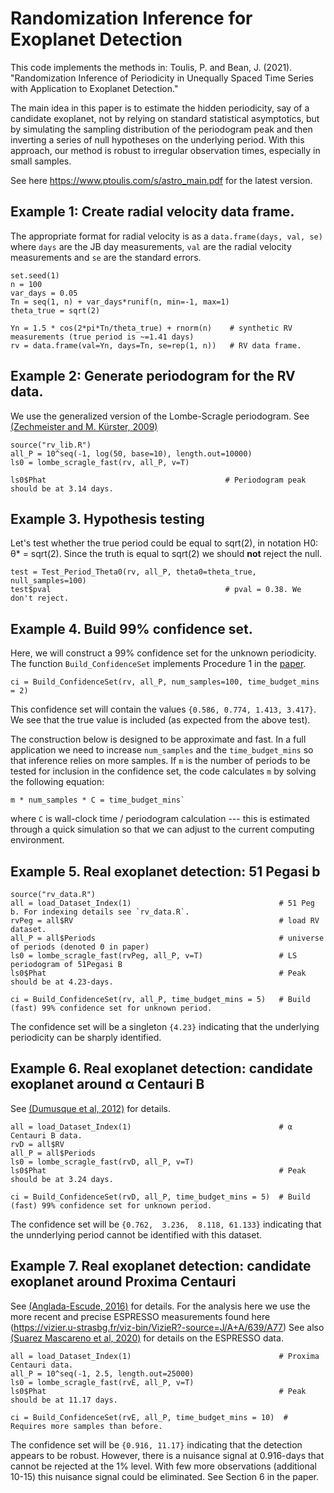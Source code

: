 # Randomization Inference for Exoplanet Detection

This code implements the methods in: 
Toulis, P. and Bean, J. (2021). "Randomization Inference of Periodicity in Unequally Spaced Time Series with Application to Exoplanet Detection."

The main idea in this paper is to estimate the hidden periodicity, say of a candidate exoplanet, not by relying on standard statistical asymptotics, but by simulating the sampling distribution of the periodogram peak and then inverting a series of null hypotheses on the underlying period. 
With this approach, our method is robust to irregular observation times, especially in small samples.

See here https://www.ptoulis.com/s/astro_main.pdf for the latest version.

## Example 1: Create radial velocity data frame.

The appropriate format for radial velocity is as a `data.frame(days, val, se)` where `days` are the JB day measurements, `val` are the radial velocity measurements and `se` are the standard errors.

    set.seed(1)
    n = 100
    var_days = 0.05
    Tn = seq(1, n) + var_days*runif(n, min=-1, max=1)
    theta_true = sqrt(2) 

    Yn = 1.5 * cos(2*pi*Tn/theta_true) + rnorm(n)    # synthetic RV measurements (true period is ~=1.41 days)
    rv = data.frame(val=Yn, days=Tn, se=rep(1, n))   # RV data frame.

## Example 2: Generate periodogram for the RV data.

We use the generalized version of the Lombe-Scragle periodogram. See [(Zechmeister and M. Kürster, 2009)](https://www.aanda.org/articles/aa/pdf/2009/11/aa11296-08.pdf)

    source("rv_lib.R")
    all_P = 10^seq(-1, log(50, base=10), length.out=10000)
    ls0 = lombe_scragle_fast(rv, all_P, v=T)
    
    ls0$Phat                                        # Periodogram peak should be at 3.14 days.

## Example 3. Hypothesis testing

Let's test whether the true period could be equal to sqrt(2), in notation H0: θ* = sqrt(2). Since the truth is equal to sqrt(2) we should **not** reject the null.

    test = Test_Period_Theta0(rv, all_P, theta0=theta_true, null_samples=100)
    test$pval                                       # pval = 0.38. We don't reject.
    
## Example 4. Build 99% confidence set.

Here, we will construct a 99% confidence set for the unknown periodicity. The function `Build_ConfidenceSet` implements Procedure 1 in the [paper]( https://www.ptoulis.com/s/astro_main.pdf). 

    ci = Build_ConfidenceSet(rv, all_P, num_samples=100, time_budget_mins = 2)

This confidence set will contain the values `{0.586, 0.774, 1.413, 3.417}`. We see that the true value is included (as expected from the above test).

The construction below is designed to be approximate and fast. In a full application we need to increase `num_samples` and the `time_budget_mins` so that inference relies on more samples. If `m` is the number of periods to be tested for inclusion in the confidence set, the code calculates `m` by solving the following equation:

    m * num_samples * C = time_budget_mins` 

where `C` is wall-clock time / periodogram calculation --- this is estimated through a quick simulation so that we can adjust to the current computing environment.

## Example 5. Real exoplanet detection: 51 Pegasi b

    source("rv_data.R")
    all = load_Dataset_Index(1)                                 # 51 Peg b. For indexing details see `rv_data.R`.
    rvPeg = all$RV                                              # load RV dataset.
    all_P = all$Periods                                         # universe of periods (denoted Θ in paper)
    ls0 = lombe_scragle_fast(rvPeg, all_P, v=T)                 # LS periodogram of 51Pegasi B
    ls0$Phat                                                    # Peak should be at 4.23-days.
    
    ci = Build_ConfidenceSet(rv, all_P, time_budget_mins = 5)   # Build (fast) 99% confidence set for unknown period.

The confidence set will be a singleton `{4.23}` indicating that the underlying periodicity can be sharply identified.

## Example 6. Real exoplanet detection: candidate exoplanet around α Centauri B

See [(Dumusque et al, 2012)](https://www.nature.com/articles/nature11572) for details.

    all = load_Dataset_Index(1)                                 # α Centauri B data.
    rvD = all$RV                                              
    all_P = all$Periods                                        
    ls0 = lombe_scragle_fast(rvD, all_P, v=T)                 
    ls0$Phat                                                    # Peak should be at 3.24 days.
    
    ci = Build_ConfidenceSet(rvD, all_P, time_budget_mins = 5)  # Build (fast) 99% confidence set for unknown period.

The confidence set will be `{0.762,  3.236,  8.118, 61.133}` indicating that the unnderlying period cannot be identified with this dataset.

## Example 7. Real exoplanet detection: candidate exoplanet around Proxima Centauri

See [(Anglada-Escude, 2016)](https://www.nature.com/articles/nature19106) for details.
For the analysis here we use the more recent and precise ESPRESSO measurements found here (https://vizier.u-strasbg.fr/viz-bin/VizieR?-source=J/A+A/639/A77)
See also [(Suarez Mascareno et al, 2020)](https://arxiv.org/abs/2005.12114) for details on the ESPRESSO data.

    all = load_Dataset_Index(1)                                 # Proxima Centauri data.
    all_P = 10^seq(-1, 2.5, length.out=25000)               
    ls0 = lombe_scragle_fast(rvE, all_P, v=T)                 
    ls0$Phat                                                    # Peak should be at 11.17 days.
    
    ci = Build_ConfidenceSet(rvE, all_P, time_budget_mins = 10)  # Requires more samples than before.

The confidence set will be `{0.916, 11.17}` indicating that the detection appears to be robust. However, there is a nuisance signal at 0.916-days that cannot be rejected at the 1% level. With few more observations (additional 10-15) this nuisance signal could be eliminated. See Section 6 in the paper.

